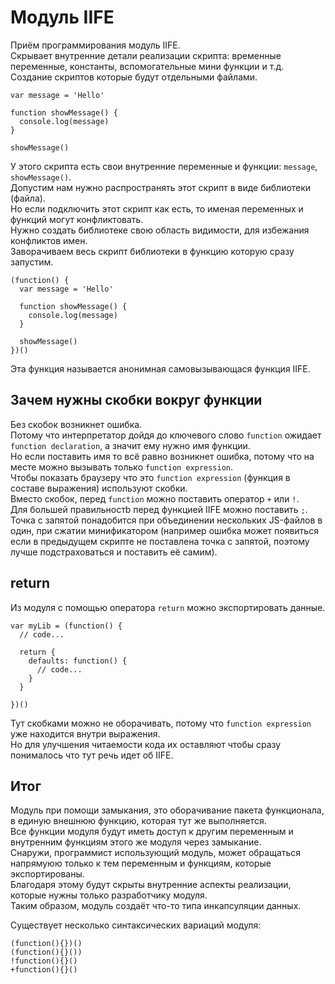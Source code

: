 # Модуль IIFE
Приём программирования модуль IIFE.  
Скрывает внутренние детали реализации скрипта: временные переменные, константы, вспомогательные мини функции и т.д.  
Создание скриптов которые будут отдельными файлами.  

    var message = 'Hello'

    function showMessage() {
      console.log(message)
    }

    showMessage()

У этого скрипта есть свои внутренние переменные и функции: `message`, `showMessage()`.  
Допустим нам нужно распространять этот скрипт в виде библиотеки (файла).  
Но если подключить этот скрипт как есть, то именая переменных и функций могут конфликтовать.  
Нужно создать библиотеке свою область видимости, для избежания конфликтов имен.  
Заворачиваем весь скрипт библиотеки в функцию которую сразу запустим.  

    (function() {
      var message = 'Hello'

      function showMessage() {
        console.log(message)
      }

      showMessage()
    })()

Эта функция называется анонимная самовызывающася функция IIFE.

## Зачем нужны скобки вокруг функции
Без скобок возникнет ошибка.  
Потому что интерпретатор дойдя до ключевого слово `function` ожидает `function declaration`, а значит ему нужно имя функции.  
Но если поставить имя то всё равно возникнет ошибка, потому что на месте можно вызывать только `function expression`.  
Чтобы показать браузеру что это `function expression` (функция в составе выражения) используют скобки.  
Вместо скобок, перед `function` можно поставить оператор `+` или `!`.  
Для большей правильностb перед функцией IIFE можно поставить `;`.  
Точка с запятой понадобится при объединении нескольких JS-файлов в один, при сжатии минификатором (например ошибка может появиться если в предыдущем скрипте не поставлена точка с запятой, поэтому лучше подстраховаться и поставить её самим).  

## return
Из модуля с помощью оператора `return` можно экспортировать данные.

    var myLib = (function() {
      // code...

      return {
        defaults: function() {
          // code...
        }
      }

    })()

Тут скобками можно не оборачивать, потому что `function expression` уже находится внутри выражения.  
Но для улучшения читаемости кода их оставляют чтобы сразу понималось что тут речь идет об IIFE.

## Итог
Модуль при помощи замыкания, это оборачивание пакета функционала, в единую внешнюю функцию, которая тут же выполняется.  
Все функции модуля будут иметь доступ к другим переменным и внутренним функциям этого же модуля через замыкание.  
Снаружи, программист использующий модуль, может обращаться напрямуюю только к тем переменным и функциям, которые экспортированы.  
Благодаря этому будут скрыты внутренние аспекты реализации, которые нужны только разработчику модуля.  
Таким образом, модуль создаёт что-то типа инкапсуляции данных.

Существует несколько синтаксических вариаций модуля:

    (function(){})()
    (function(){}())
    !function(){}()
    +function(){}()
